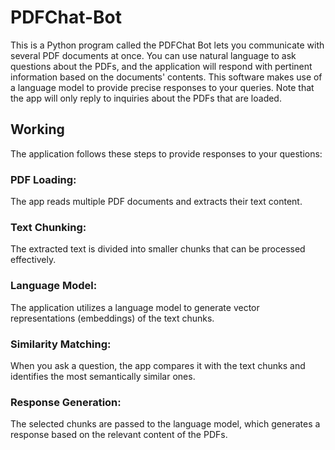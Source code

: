 # PDFChat-Bot

This is a Python program called the PDFChat Bot lets you communicate with several PDF documents at once. You can use natural language to ask questions about the PDFs, and the application will respond with pertinent information based on the documents' contents. This software makes use of a language model to provide precise responses to your queries. Note that the app will only reply to inquiries about the PDFs that are loaded.

## Working
The application follows these steps to provide responses to your questions:

### PDF Loading: 
The app reads multiple PDF documents and extracts their text content.
### Text Chunking: 
The extracted text is divided into smaller chunks that can be processed effectively.
### Language Model: 
The application utilizes a language model to generate vector representations (embeddings) of the text chunks.
### Similarity Matching: 
When you ask a question, the app compares it with the text chunks and identifies the most semantically similar ones.
### Response Generation: 
The selected chunks are passed to the language model, which generates a response based on the relevant content of the PDFs.

